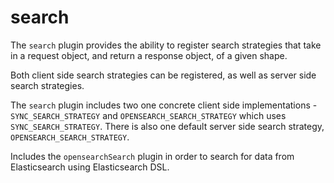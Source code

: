 # search

The `search` plugin provides the ability to register search strategies that take in a request
object, and return a response object, of a given shape.

Both client side search strategies can be registered, as well as server side search strategies.

The `search` plugin includes two one concrete client side implementations - 
 `SYNC_SEARCH_STRATEGY` and `OPENSEARCH_SEARCH_STRATEGY` which uses `SYNC_SEARCH_STRATEGY`.  There is also one
 default server side search strategy, `OPENSEARCH_SEARCH_STRATEGY`.

 Includes the `opensearchSearch` plugin in order to search for data from Elasticsearch using Elasticsearch
DSL.
